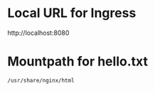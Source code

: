 # Local URL for Ingress

http://localhost:8080

# Mountpath for hello.txt

```
/usr/share/nginx/html
```

